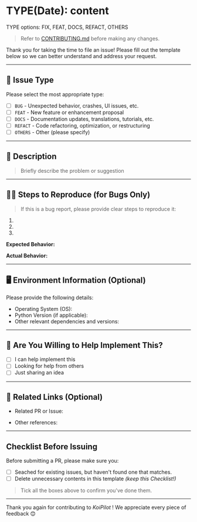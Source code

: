 # TYPE(Date): content

TYPE options: FIX, FEAT, DOCS, REFACT, OTHERS

> Refer to [CONTRIBUTING.md](../CONTRIBUTING.md) before making any changes.

Thank you for taking the time to file an issue! Please fill out the template below so we can better understand and address your request.

---

## 🧾 Issue Type

Please select the most appropriate type:

- [ ] `BUG` - Unexpected behavior, crashes, UI issues, etc.
- [ ] `FEAT` - New feature or enhancement proposal
- [ ] `DOCS` - Documentation updates, translations, tutorials, etc.
- [ ] `REFACT` - Code refactoring, optimization, or restructuring
- [ ] `OTHERS` - Other (please specify)

---

## 📝 Description

> Briefly describe the problem or suggestion

---

## 🕵️‍♂️ Steps to Reproduce (for Bugs Only)

> If this is a bug report, please provide clear steps to reproduce it:

1.
2.
3.

**Expected Behavior:**

**Actual Behavior:**

---

## 🖥️ Environment Information (Optional)

Please provide the following details:

- Operating System (OS):
- Python Version (if applicable):
- Other relevant dependencies and versions:

---

## 🤔 Are You Willing to Help Implement This?

- [ ] I can help implement this
- [ ] Looking for help from others
- [ ] Just sharing an idea

---

## 📎 Related Links (Optional)

- Related PR or Issue:

- Other references:

---

## Checklist Before Issuing

Before submitting a PR, please make sure you:

* [ ] Seached for existing issues, but haven't found one that matches.
* [ ] Delete unnecessary contents in this template *(keep this Checklist!)*

> Tick all the boxes above to confirm you've done them.


---

Thank you again for contributing to *KoiPilot* ! We appreciate every piece of feedback 😊
